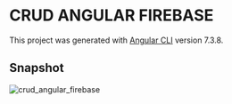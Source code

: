 # CRUD ANGULAR FIREBASE 

This project was generated with [Angular CLI](https://github.com/angular/angular-cli) version 7.3.8.

## Snapshot

![crud_angular_firebase](https://user-images.githubusercontent.com/32743573/57185426-2f22d200-6ec3-11e9-955b-83e89592104e.png)

